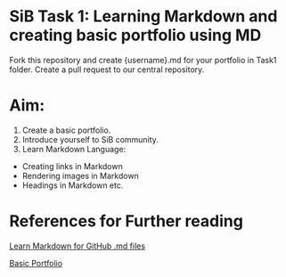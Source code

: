 # SiB Task 1: Learning Markdown and creating basic portfolio using MD

Fork this repository and create {username}.md for your portfolio in Task1 folder.
Create a pull request to our central repository.

# Aim:

1. Create a basic portfolio.
2. Introduce yourself to SiB community.
3. Learn Markdown Language:
  * Creating links in Markdown
  * Rendering images in Markdown
  * Headings in Markdown etc.

# References for Further reading

[Learn Markdown for GitHub .md files](https://github.com/stormsinbrewing/Markdown-for-Documentation)

[Basic Portfolio](https://github.com/stormsinbrewing/SiB_Tasks/tree/master/Task1/NishkarshRaj/README.md)


